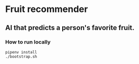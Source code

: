 # Fruit recommender

## AI that predicts a person's favorite fruit.

### How to run locally

```
pipenv install
./bootstrap.sh
```
